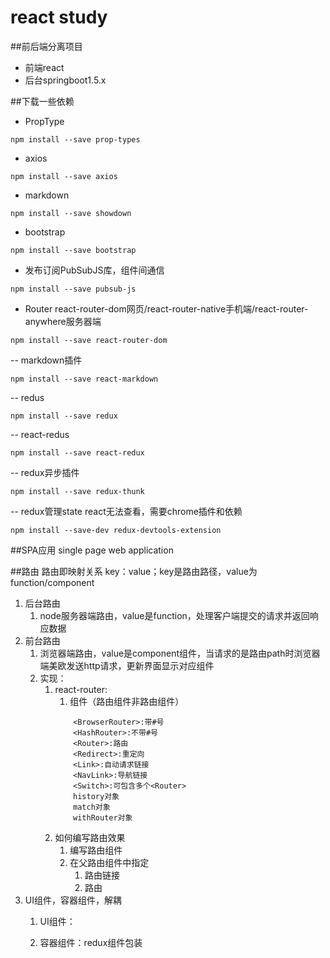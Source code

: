 # react study
##前后端分离项目
- 前端react
- 后台springboot1.5.x

##下载一些依赖
- PropType
```shell script
npm install --save prop-types
```
- axios
```shell script
npm install --save axios
```
- markdown
```shell script
npm install --save showdown
```
- bootstrap
```shell script
npm install --save bootstrap
```
- 发布订阅PubSubJS库，组件间通信
```shell script
npm install --save pubsub-js
```
- Router   react-router-dom网页/react-router-native手机端/react-router-anywhere服务器端
```shell script
npm install --save react-router-dom
```
-- markdown插件
```shell script
npm install --save react-markdown
```
-- redus
```shell script
npm install --save redux
```
-- react-redus
```shell script
npm install --save react-redux
```
-- redux异步插件
```shell script
npm install --save redux-thunk
```
-- redux管理state react无法查看，需要chrome插件和依赖
```shell script
npm install --save-dev redux-devtools-extension
```


##SPA应用 single page web application

##路由
路由即映射关系 key：value；key是路由路径，value为function/component
1. 后台路由
    1. node服务器端路由，value是function，处理客户端提交的请求并返回响应数据
2. 前台路由
    1. 浏览器端路由，value是component组件，当请求的是路由path时浏览器端美欧发送http请求，更新界面显示对应组件
    2. 实现：
        1. react-router:
            1. 组件（路由组件非路由组件）
            ```shell script
                <BrowserRouter>:带#号
                <HashRouter>:不带#号
                <Router>:路由
                <Redirect>:重定向
                <Link>:自动请求链接
                <NavLink>:导航链接
                <Switch>:可包含多个<Router>
                history对象
                match对象
                withRouter对象
            ```
        2. 如何编写路由效果
            1. 编写路由组件
            2. 在父路由组件中指定
                1. 路由链接 <NavLink>
                2. 路由<Route>
3. UI组件，容器组件，解耦
    1. UI组件：

    2. 容器组件：redux组件包装